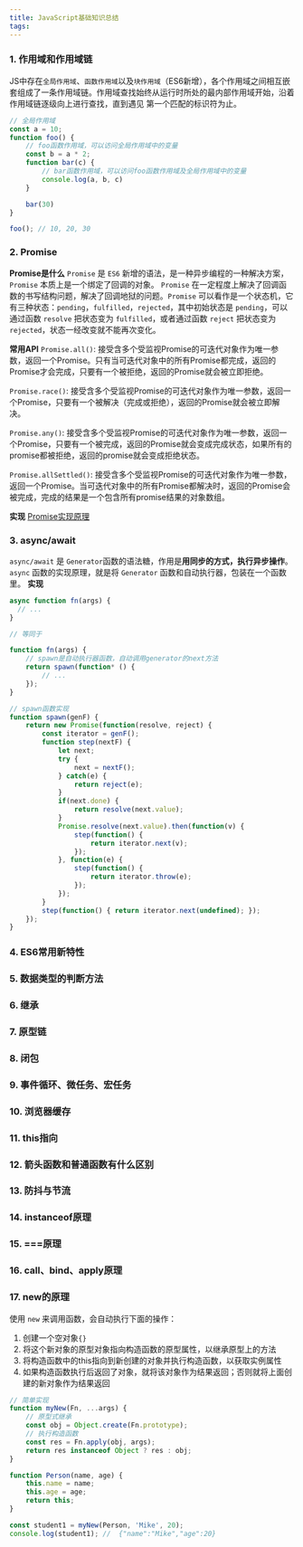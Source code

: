 ```yaml
---
title: JavaScript基础知识总结
tags:
---
```


### 1. 作用域和作用域链
JS中存在`全局作用域`、`函数作用域`以及`块作用域`（ES6新增），各个作用域之间相互嵌套组成了一条作用域链。作用域查找始终从运行时所处的最内部作用域开始，沿着作用域链逐级向上进行查找，直到遇见 第一个匹配的标识符为止。
```js
// 全局作用域
const a = 10;
function foo() {
    // foo函数作用域，可以访问全局作用域中的变量
    const b = a * 2;
    function bar(c) {
        // bar函数作用域，可以访问foo函数作用域及全局作用域中的变量
        console.log(a, b, c)
    }

    bar(30)
}

foo(); // 10, 20, 30
```
### 2. Promise
**Promise是什么**
`Promise` 是 `ES6` 新增的语法，是一种异步编程的一种解决方案，`Promise` 本质上是一个绑定了回调的对象。 `Promise` 在一定程度上解决了回调函数的书写结构问题，解决了回调地狱的问题。`Promise` 可以看作是一个状态机，它有三种状态：`pending`，`fulfilled`，`rejected`，其中初始状态是 `pending`，可以通过函数 `resolve` 把状态变为 `fulfilled`，或者通过函数 `reject` 把状态变为 `rejected`，状态一经改变就不能再次变化。

**常用API**
`Promise.all()`: 接受含多个受监视Promise的可迭代对象作为唯一参数，返回一个Promise。只有当可迭代对象中的所有Promise都完成，返回的Promise才会完成，只要有一个被拒绝，返回的Promise就会被立即拒绝。

`Promise.race()`: 接受含多个受监视Promise的可迭代对象作为唯一参数，返回一个Promise，只要有一个被解决（完成或拒绝），返回的Promise就会被立即解决。

`Promise.any()`: 接受含多个受监视Promise的可迭代对象作为唯一参数，返回一个Promise，只要有一个被完成，返回的Promise就会变成完成状态，如果所有的promise都被拒绝，返回的promise就会变成拒绝状态。

`Promise.allSettled()`: 接受含多个受监视Promise的可迭代对象作为唯一参数，返回一个Promise。当可迭代对象中的所有Promise都解决时，返回的Promise会被完成，完成的结果是一个包含所有promise结果的对象数组。

**实现**
[Promise实现原理](https://snail-lu.github.io/2022-04-25-promise-shi-xian-yuan-li.html)

### 3. async/await
`async/await` 是 `Generator`函数的语法糖，作用是**用同步的方式，执行异步操作**。
`async` 函数的实现原理，就是将 `Generator` 函数和自动执行器，包装在一个函数里。
**实现**
```js
async function fn(args) {
  // ...
}

// 等同于

function fn(args) {
    // spawn是自动执行器函数，自动调用generator的next方法
    return spawn(function* () {
        // ...
    });
}

// spawn函数实现
function spawn(genF) {
    return new Promise(function(resolve, reject) {
        const iterator = genF();
        function step(nextF) {
            let next;
            try {
                next = nextF();
            } catch(e) {
                return reject(e);
            }
            if(next.done) {
                return resolve(next.value);
            }
            Promise.resolve(next.value).then(function(v) {
                step(function() { 
                    return iterator.next(v); 
                });
            }, function(e) {
                step(function() { 
                    return iterator.throw(e); 
                });
            });
        }
        step(function() { return iterator.next(undefined); });
    });
}
```

### 4. ES6常用新特性
### 5. 数据类型的判断方法
### 6. 继承
### 7. 原型链
### 8. 闭包
### 9. 事件循环、微任务、宏任务
### 10. 浏览器缓存
### 11. this指向
### 12. 箭头函数和普通函数有什么区别
### 13. 防抖与节流
### 14. instanceof原理
### 15. ===原理
### 16. call、bind、apply原理

### 17. new的原理
使用 `new` 来调用函数，会自动执行下面的操作：
1. 创建一个空对象`{}`
2. 将这个新对象的原型对象指向构造函数的原型属性，以继承原型上的方法
3. 将构造函数中的this指向到新创建的对象并执行构造函数，以获取实例属性
4. 如果构造函数执行后返回了对象，就将该对象作为结果返回；否则就将上面创建的新对象作为结果返回

```js
// 简单实现
function myNew(Fn, ...args) {
    // 原型式继承
    const obj = Object.create(Fn.prototype);
    // 执行构造函数
    const res = Fn.apply(obj, args);
    return res instanceof Object ? res : obj;
}

function Person(name, age) {
    this.name = name;
    this.age = age;
    return this;
}

const student1 = myNew(Person, 'Mike', 20);
console.log(student1); //  {"name":"Mike","age":20}
```